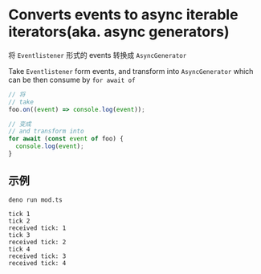 # Converts events to async iterable iterators(aka. async generators)

将 `Eventlistener` 形式的 events 转换成 `AsyncGenerator`

Take `Eventlistener` form events, and transform into `AsyncGenerator` which can
be then consume by `for await of`

```ts
// 将
// take
foo.on((event) => console.log(event));

// 变成
// and transform into
for await (const event of foo) {
  console.log(event);
}
```

## 示例

```console
deno run mod.ts

tick 1
tick 2
received tick: 1
tick 3
received tick: 2
tick 4
received tick: 3
received tick: 4
```
